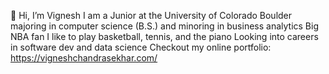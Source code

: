 👋 Hi, I’m Vignesh
I am a Junior at the University of Colorado Boulder majoring in computer science (B.S.) and minoring in business analytics
Big NBA fan
I like to play basketball, tennis, and the piano
Looking into careers in software dev and data science
Checkout my online portfolio: https://vigneshchandrasekhar.com/
